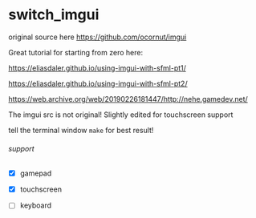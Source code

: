 # switch_imgui

original source here https://github.com/ocornut/imgui

Great tutorial for starting from zero here:

https://eliasdaler.github.io/using-imgui-with-sfml-pt1/

https://eliasdaler.github.io/using-imgui-with-sfml-pt2/

https://web.archive.org/web/20190226181447/http://nehe.gamedev.net/

The imgui src is not original! Slightly edited for touchscreen support

tell the terminal window ```make``` for best result!

###### support
- [x] gamepad

- [x] touchscreen

- [ ] keyboard
